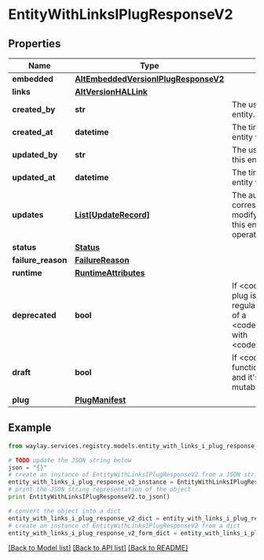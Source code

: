 # EntityWithLinksIPlugResponseV2


## Properties

Name | Type | Description | Notes
------------ | ------------- | ------------- | -------------
**embedded** | [**AltEmbeddedVersionIPlugResponseV2**](AltEmbeddedVersionIPlugResponseV2.md) |  | [optional] 
**links** | [**AltVersionHALLink**](AltVersionHALLink.md) |  | [optional] 
**created_by** | **str** | The user that created this entity. | 
**created_at** | **datetime** | The timestamp at which this entity was created. | 
**updated_by** | **str** | The user that last updated this entity. | 
**updated_at** | **datetime** | The timestamp at which this entity was last updated. | 
**updates** | [**List[UpdateRecord]**](UpdateRecord.md) | The audit logs corresponding to the latest modifying operations on this entity. Omitted in listing operations. | [optional] 
**status** | [**Status**](Status.md) |  | 
**failure_reason** | [**FailureReason**](FailureReason.md) |  | [optional] 
**runtime** | [**RuntimeAttributes**](RuntimeAttributes.md) |  | 
**deprecated** | **bool** | If &lt;code&gt;true&lt;/code&gt; this plug is removed from regular listings, as a result of a &lt;code&gt;DELETE&lt;/code&gt; with &lt;code&gt;force&#x3D;false&lt;/code&gt;. | 
**draft** | **bool** | If &lt;code&gt;true&lt;/code&gt; this function is a draft function and it&#39;s assets are still mutable. | 
**plug** | [**PlugManifest**](PlugManifest.md) |  | 

## Example

```python
from waylay.services.registry.models.entity_with_links_i_plug_response_v2 import EntityWithLinksIPlugResponseV2

# TODO update the JSON string below
json = "{}"
# create an instance of EntityWithLinksIPlugResponseV2 from a JSON string
entity_with_links_i_plug_response_v2_instance = EntityWithLinksIPlugResponseV2.from_json(json)
# print the JSON string representation of the object
print EntityWithLinksIPlugResponseV2.to_json()

# convert the object into a dict
entity_with_links_i_plug_response_v2_dict = entity_with_links_i_plug_response_v2_instance.to_dict()
# create an instance of EntityWithLinksIPlugResponseV2 from a dict
entity_with_links_i_plug_response_v2_form_dict = entity_with_links_i_plug_response_v2.from_dict(entity_with_links_i_plug_response_v2_dict)
```
[[Back to Model list]](../README.md#documentation-for-models) [[Back to API list]](../README.md#documentation-for-api-endpoints) [[Back to README]](../README.md)


